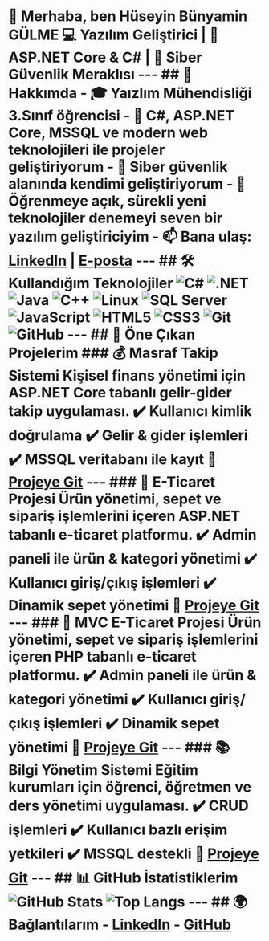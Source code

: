 # 👋 Merhaba, ben Hüseyin Bünyamin GÜLME 💻 Yazılım Geliştirici | 🚀 ASP.NET Core & C# | 🔐 Siber Güvenlik Meraklısı --- ## 🚀 Hakkımda - 🎓 Yaızlım Mühendisliği 3.Sınıf öğrencisi - 💼 C#, ASP.NET Core, MSSQL ve modern web teknolojileri ile projeler geliştiriyorum - 🔐 Siber güvenlik alanında kendimi geliştiriyorum - 🌱 Öğrenmeye açık, sürekli yeni teknolojiler denemeyi seven bir yazılım geliştiriciyim - 📫 Bana ulaş: [LinkedIn](https://www.linkedin.com/in/h%C3%BCseyin-g%C3%BClme/) | [E-posta](huseyin.glm.22@gmail.com) --- ## 🛠️ Kullandığım Teknolojiler ![C#](https://img.shields.io/badge/C%23-%23239120.svg?&style=for-the-badge&logo=c-sharp&logoColor=white) ![.NET](https://img.shields.io/badge/.NET-512BD4?style=for-the-badge&logo=dotnet&logoColor=white) ![Java](https://img.shields.io/badge/Java-007396?style=for-the-badge&logo=java&logoColor=white) ![C++](https://img.shields.io/badge/C++-00599C?style=for-the-badge&logo=c%2B%2B&logoColor=white) ![Linux](https://img.shields.io/badge/Linux-FCC624?style=for-the-badge&logo=linux&logoColor=black) ![SQL Server](https://img.shields.io/badge/SQL%20Server-CC2927?style=for-the-badge&logo=microsoft-sql-server&logoColor=white) ![JavaScript](https://img.shields.io/badge/JavaScript-%23F7DF1E.svg?&style=for-the-badge&logo=javascript&logoColor=black) ![HTML5](https://img.shields.io/badge/HTML5-E34F26?style=for-the-badge&logo=html5&logoColor=white) ![CSS3](https://img.shields.io/badge/CSS3-1572B6?style=for-the-badge&logo=css3&logoColor=white) ![Git](https://img.shields.io/badge/Git-F05032?style=for-the-badge&logo=git&logoColor=white) ![GitHub](https://img.shields.io/badge/GitHub-181717?style=for-the-badge&logo=github&logoColor=white) --- ## 📌 Öne Çıkan Projelerim ### 💰 Masraf Takip Sistemi Kişisel finans yönetimi için ASP.NET Core tabanlı gelir-gider takip uygulaması. ✔️ Kullanıcı kimlik doğrulama ✔️ Gelir & gider işlemleri ✔️ MSSQL veritabanı ile kayıt 🔗 [Projeye Git](https://github.com/huseyingulme/MasrafTakipSistemi) --- ### 🛒 E-Ticaret Projesi Ürün yönetimi, sepet ve sipariş işlemlerini içeren ASP.NET tabanlı e-ticaret platformu. ✔️ Admin paneli ile ürün & kategori yönetimi ✔️ Kullanıcı giriş/çıkış işlemleri ✔️ Dinamik sepet yönetimi 🔗 [Projeye Git](https://github.com/huseyingulme/ETicaretProjesi) --- ### 🛒 MVC E-Ticaret Projesi Ürün yönetimi, sepet ve sipariş işlemlerini içeren PHP tabanlı e-ticaret platformu. ✔️ Admin paneli ile ürün & kategori yönetimi ✔️ Kullanıcı giriş/çıkış işlemleri ✔️ Dinamik sepet yönetimi 🔗 [Projeye Git](https://github.com/huseyingulme/mvcproje) --- ### 📚 Bilgi Yönetim Sistemi Eğitim kurumları için öğrenci, öğretmen ve ders yönetimi uygulaması. ✔️ CRUD işlemleri ✔️ Kullanıcı bazlı erişim yetkileri ✔️ MSSQL destekli 🔗 [Projeye Git](https://github.com/huseyingulme/BilgiYonetimSistemi) --- ## 📊 GitHub İstatistiklerim ![GitHub Stats](https://github-readme-stats.vercel.app/api?username=huseyingulme&show_icons=true&theme=radical) ![Top Langs](https://github-readme-stats.vercel.app/api/top-langs/?username=huseyingulme&layout=compact&theme=radical) --- ## 🌍 Bağlantılarım - [LinkedIn](https://www.linkedin.com/in/h%C3%BCseyin-g%C3%BClme/) - [GitHub](https://github.com/huseyingulme)
